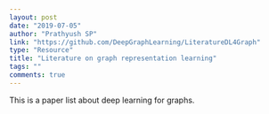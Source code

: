 ```yaml
---
layout: post
date: "2019-07-05"
author: "Prathyush SP"
link: "https://github.com/DeepGraphLearning/LiteratureDL4Graph"
type: "Resource"
title: "Literature on graph representation learning"
tags: ""
comments: true
---
```

This is a paper list about deep learning for graphs.